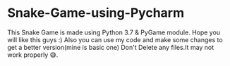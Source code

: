 # Snake-Game-using-Pycharm
This Snake Game is made using Python 3.7 & PyGame module.
Hope you will like this guys :) Also you can use my code and make some changes to get a better version(mine is basic one)
Don't Delete any files.It may not work properly 😅.
